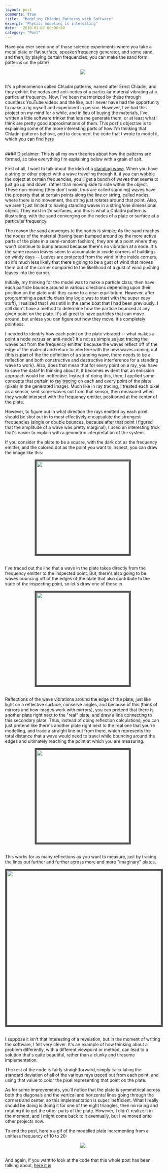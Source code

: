 ```yaml
---
layout: post
comments: true
title:  "Modeling Chladni Patterns with Software"
excerpt: "Physics modeling is interesting"
date:   2018-01-07 00:00:00
category: "Post"
---
```


Have you ever seen one of those science experiments where you take a metal plate or flat surface, speaker/frequency generator, and some sand, and then, by playing certain frequencies, you can make the sand form patterns on the plate?

<center><img src="/attachments/chladni/chladni_real.gif"/></center>
<br>

It's a phenomenon called Chladni patterns, named after Ernst Chladni, and they exhibit the nodes and anti-nodes of a particular material vibrating at a particular frequency. Now, I've been mesmerized by these through countless YouTube videos and the like, but I never have had the opportunity to make a rig myself and experiment in person. However, I've had this project on my mind for a while, and in lieu of buying the materials, I've written a little software trinket that lets me generate them, or at least what I think are pretty good approximations of them. This post's objective is to explaining some of the more interesting parts of how I'm thinking that Chladni patterns behave, and to document the code that I wrote to model it, which you can find [here](https://github.com/steampunc/toy-box/blob/master/chladni/main.py)

<br>
#### Disclaimer: This is all my own theories about how the patterns are formed, so take everything I'm explaining below with a grain of salt.
<br>

First of all, I want to talk about the idea of a [standing wave](https://physics.info/waves-standing/). When you have a string or other object with a wave traveling through it, if you can wobble the object at certain frequencies, you'll get a bunch of waves that seems to just go up and down, rather than moving side to side within the object. These non-moving (they don't _walk_, thus are called standing) waves have the property that at certain points along the line or string, called nodes, where there is no movement, the string just rotates around that point. Also, we aren't just limited to having standing waves in a string/one dimensional object. They exist in 2d surfaces, and this is what a Chladni pattern is illustrating, with the sand converging on the nodes of a plate or surface at a particular frequency.

The reason the sand converges to the nodes is simple; As the sand reaches the nodes of the material (having been bumped around by the more active parts of the plate in a semi-random fashion), they are at a point where they won't continue to bump around because there's no vibration at a node. It's the same reason leaves seem to accumulate in inside corners of buildings on windy days -- Leaves are protected from the wind in the inside corners, so it's much less likely that there's going to be a gust of wind that moves them out of the corner compared to the likelihood of a gust of wind pushing leaves into the corner.

Initially, my thinking for the model was to make a particle class, then have each particle bounce around in various directions depending upon their position on the plate until they came to a near-equilibrium. However, after programming a particle class (my logic was to start with the super easy stuff), I realized that I was still in the same boat that I had been previously. I still didn't have a method to determine how the particle bounced at any given point on the plate. It's all great to have particles that can move around, but unless you can figure out how they move, it's completely pointless.

I needed to identify how each point on the plate vibrated -- what makes a point a node versus an anti-node? It's not as simple as just tracing the waves out from the frequency emitter, because the waves reflect off of the edge of the material and return to interfere with the new waves coming out (this is part of the the definition of a standing wave, there needs to be a reflection and both constructive and destructive interference for a standing wave to work). Also, does that mean that for every point on a ray, you have to save the data? In thinking about it, it becomes evident that an emission approach would be ineffective. Instead of doing this, then, I applied some concepts that pertain to [ray tracing](https://www.cs.unc.edu/~rademach/xroads-RT/RTarticle.html) on each and every point of the plate (pixels in the generated image). Much like in ray tracing, I treated each pixel as a sensor, sent some waves out from that sensor, then measured when they would intersect with the frequency emitter, positioned at the center of the plate.

However, to figure out in what direction the rays emitted by each pixel should be shot out in to most effectively encapsulate the strongest frequencies (single or double bounces, because after that point I figured that the amplitude of a wave was pretty marginal), I used an interesting trick that's easier to explain with a geometric interpretation of the system.

If you consider the plate to be a square, with the dark dot as the frequency emitter, and the colored dot as the point you want to inspect, you can draw the image like this:

<center><img style="border: #555555 6px solid; width: 300px; height=auto" src="/attachments/chladni/chladni1.png"/></center>
<br>

I've traced out the line that a wave in the plate takes directly from the frequency emitter to the inspected point. But, there's also going to be waves bouncing off of the edges of the plate that also contribute to the state of the inspecting point, so let's draw one of those in.

<center><img style="border: #555555 6px solid; width: 300px; height=auto" src="/attachments/chladni/chladni2.png"/></center>
<br>

Reflections of the wave vibrations around the edge of the plate, just like light on a reflective surface, conserve angles, and because of this (think of mirrors and how images work with mirrors), you can pretend that there is another plate right next to the "real" plate, and draw a line connecting to this secondary plate. Thus, instead of doing reflection calculations, you can just pretend like there's another plate right next to the real one that you're modelling, and trace a straight line out from there, which represents the total distance that a wave would need to travel while bouncing around the edges and ultimately reaching the point at which you are measuring.

<center><img style="border: #555555 6px solid; width: 300px; height=auto" src="/attachments/chladni/chladni3.png"/></center>
<br>

This works for as many reflections as you want to measure, just by tracing the lines out further and further across more and more "imaginary" plates.

<center><img style="border: #555555 6px solid; width: 500px; height=auto" src="/attachments/chladni/chladni4.png"/></center>
<br>

I suppose it isn't that interesting of a revelation, but in the moment of writing the software, I felt very clever. It's an example of how thinking about a problem differently, with a different viewpoint or method, can lead to a solution that's quite beautiful, rather than a clunky and tiresome implementation.

The rest of the code is fairly straightforward, simply calculating the standard deviation of all of the various rays traced out from each point, and using that value to color the pixel representing that point on the plate.

As for some improvements, you'll notice that the plate is symmetrical across both the diagonals and the vertical and horizontal lines going through the corners and center, so this implementation is super inefficient. What I really should be doing is doing it for one of the eight triangles, then mirroring and rotating it to get the other parts of the plate. However, I didn't realize it in the moment, and I might come back to it eventually, but I've moved onto other projects now.

To end the post, here's a gif of the modelled plate incrementing from a unitless frequency of 10 to 20:

<center><img src="/attachments/chladni/chladni_model.gif"/></center>
<br>

And again, if you want to look at the code that this whole post has been talking about, [here it is](https://github.com/steampunc/toy-box/blob/master/chladni/main.py)

